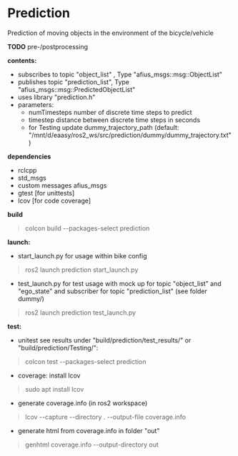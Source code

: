 # Prediction

Prediction of moving objects in the environment of the bicycle/vehicle


**TODO** pre-/postprocessing  

**contents:**

- subscribes to topic "object_list" , Type "afius_msgs::msg::ObjectList"
- publishes topic "prediction_list", Type "afius_msgs::msg::PredictedObjectList"
- uses library "prediction.h"
- parameters: 
  - numTimesteps number of discrete time steps to predict
  - timestep distance between discrete time steps in seconds
  - for Testing update dummy_trajectory_path (default: "/mnt/d/eaasy/ros2_ws/src/prediction/dummy/dummy_trajectory.txt")


**dependencies**

- rclcpp
- std_msgs
- custom messages afius_msgs
- gtest [for unittests]
- lcov [for code coverage]

**build**

> colcon build --packages-select prediction

**launch:**

- start_launch.py for usage within bike config
> ros2 launch  prediction start_launch.py

- test_launch.py for test usage with mock up for topic "object_list" and "ego_state" 
and subscriber for topic "prediction_list" (see folder dummy/)
> ros2 launch  prediction test_launch.py

**test:**

- unitest see results under "build/prediction/test_results/" or "build/prediction/Testing/":
> colcon test --packages-select prediction
- coverage: install lcov
> sudo apt install lcov
- generate coverage.info (in ros2 workspace)
> lcov --capture --directory . --output-file coverage.info
- generate html from coverage.info in folder "out"
> genhtml coverage.info --output-directory out

